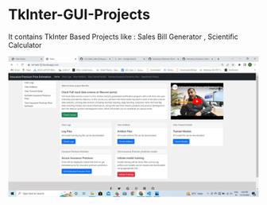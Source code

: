 # TkInter-GUI-Projects
It contains TkInter Based Projects like : Sales Bill Generator , Scientific Calculator

![alt text](https://github.com/danishcyber-star/-ml_intern_task_02/blob/master/images/home.png)
